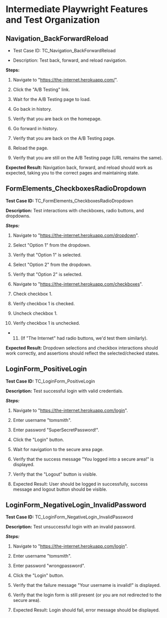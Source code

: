 # Intermediate Playwright Features and Test Organization

## Navigation_BackForwardReload

- Test Case ID: TC_Navigation_BackForwardReload

- Description: Test back, forward, and reload navigation.

**Steps:**

1. Navigate to "https://the-internet.herokuapp.com/".

2. Click the "A/B Testing" link.

3. Wait for the A/B Testing page to load.

4. Go back in history.

5. Verify that you are back on the homepage.

6. Go forward in history.

7. Verify that you are back on the A/B Testing page.

8. Reload the page.

9. Verify that you are still on the A/B Testing page (URL remains the same).

**Expected Result:** Navigation back, forward, and reload should work as expected, taking you to the correct pages and maintaining state.

## FormElements_CheckboxesRadioDropdown

**Test Case ID:** TC_FormElements_CheckboxesRadioDropdown

**Description:** Test interactions with checkboxes, radio buttons, and dropdowns.

***Steps:***

1. Navigate to "https://the-internet.herokuapp.com/dropdown".

2. Select "Option 1" from the dropdown.

3. Verify that "Option 1" is selected.

4. Select "Option 2" from the dropdown.

5. Verify that "Option 2" is selected.

6. Navigate to "https://the-internet.herokuapp.com/checkboxes".

7. Check checkbox 1.

8. Verify checkbox 1 is checked.

9. Uncheck checkbox 1.

10. Verify checkbox 1 is unchecked.

- 11. (If "The Internet" had radio buttons, we'd test them similarly).

**Expected Result:** Dropdown selections and checkbox interactions should work correctly, and assertions should reflect the selected/checked states.

## LoginForm_PositiveLogin

**Test Case ID:** TC_LoginForm_PositiveLogin

**Description:** Test successful login with valid credentials.

***Steps:***

1. Navigate to "https://the-internet.herokuapp.com/login".

2. Enter username "tomsmith".

3. Enter password "SuperSecretPassword!".

4. Click the "Login" button.

5. Wait for navigation to the secure area page.

6. Verify that the success message "You logged into a secure area!" is displayed.

7. Verify that the "Logout" button is visible.

8. Expected Result: User should be logged in successfully, success message and logout button should be visible.

## LoginForm_NegativeLogin_InvalidPassword

**Test Case ID:** TC_LoginForm_NegativeLogin_InvalidPassword

**Description:** Test unsuccessful login with an invalid password.

***Steps:***

1. Navigate to "https://the-internet.herokuapp.com/login".

2. Enter username "tomsmith".

3. Enter password "wrongpassword".

4. Click the "Login" button.

5. Verify that the failure message "Your username is invalid!" is displayed.

6. Verify that the login form is still present (or you are not redirected to the secure area).

7. Expected Result: Login should fail, error message should be displayed.
